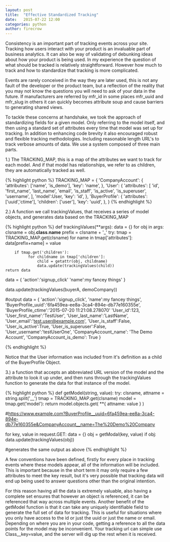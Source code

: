 ```yaml
---
layout: post
title:  "Effective Standardized Tracking"
date:   2015-07-22 12:00
categories: python
author: firecrow 
---
```


Consistency is an important part of tracking events across your site. Tracking
how users interact with your product is an invaluable part of business
analytics. It can also be way of validating of debunking ideas about how your
product is being used. In my experience the question of what should be
tracked is relatively straightforward. However how much to track and how to
standardize that tracking is more complicated. 

Events are rarely conceived in the way they are later used, this is not any 
fault of the developer or the product team, but a reflection of the reality
that you may not know the questions you will need to ask of your data in the
future. If manufacturers are referred by mfr_id in some places mfr_uuid and
mfr_slug in others it can quickly becomes attribute soup and cause barriers to
generating shared views.

To tackle these concerns at handshake, we took the approach of standardizing
fields for a given model. Only referring to the model itself, and then using a
standard set of attributes every time that model was set up for tracking. In
addition to enhancing code brevity it also encouraged robust and flexible
tracking methodologies. Including reasonable length URL's to track verbose
amounts of data. We use a system composed of three main parts.

1.) The TRACKING_MAP, this is a map of the attributes we want to track for each
model.  And if that model has relationships, we refer to as children, they are
automatically tracked as well.

{% highlight python %}
TRACKING_MAP = {
    'CompanyAccount': {
        'attributes': ['name', 'is_demo'],
        'key': 'name',
    },
    'User': {
        'attributes': [
            'id',
            'first_name',
            'last_name',
            'email',
            'is_staff',
            'is_active',
            'is_superuser',
            'username',
        ],
        'model':User,
        'key': 'id',
    },
    'BuyerProfile': {
        'attributes': ['uuid','ctime'],
        'children': ['user'],
        'key': 'uuid',
    },
}
{% endhighlight %}

2.) A function we call trackingValues, that receives a series of model objects,
and generates data based on the TRACKING_MAP

{% highlight python %}
def trackingValues(**args):
    data = {}
    for obj in args:
        clsname = obj.__class__.__name__
        prefix = clsname + '_'
        try:
            tmap = TRACKING_MAP.get(clsname)
            for name in tmap['attributes']:
                data[prefix+name] = value

        if tmap.get('children'):
              for childname in tmap['children']:
                  child = getattr(obj, childname)
                  data.update(trackingValues(child))
    return data

data = {
    'action':'signup_click'
    'name':my fancey things'
}

data.update(trackingValues(buyerA, demoCompany)) 

#output
data = {
    'action':'signup_click',
    'name':my fancey things',
    'BuyerProfile_uuid':'6fa459ea-ee8a-3ca4-894e-db77e160355e', 
    'BuyerProfile_ctime':'2015-07-20 11:21:08.278070' 
    'User_id':123,
    'User_first_name':'TestUser',
    'User_last_name':'LastName',
    'User_email':'test.user@example.com',
    'User_is_staff':False,
    'User_is_active':True,
    'User_is_superuser':False,
    'User_username':'testUserOne',
    'CompanyAccount_name': 'The Demo Account',
    'CompanyAccount_is_demo': True
}

{% endhighlight %}

Notice that the User information was included from it's definition as a child
of the BuyerProfile Object.

3.) a function that accepts an abbreviated URL version of the model and the
attribute to look it up under, and then runs through the trackingValues
function to generate the data for that instance of the model.

{% highlight python %}
def getModel(string, value):
    try:
        clsname, attname = string.split('__')
        tmap = TRACKING_MAP.get(clsname)
        model = tmap.get('model'):
        return model.objects.get( **{ attname: value } )



#https://www.example.com?BuyerProfile__uuid=6fa459ea-ee8a-3ca4-894e-db77e160355e&CompanyAccount__name=The%20Demo%20Company

for key, value in request.GET:
    data = {}
    obj = getModal(key, value)
    if obj:
        data.update(trackingValues(obj))

#generates the same output as above
{% endhighlight %}

A few conventions have been defined, firstly for every place in tracking events
where these models appear, all of the information will be included.  This is
important because in the short term it may only require a few attributes to
meet the key result, but it's very possible that tracking data will end up
being used to answer questions other than the original intention.

For this reason having all the data is extremely valuable, also having a
complete set ensures that however an object is referenced, it can be referenced
that way across multiple events. Another benefit of the getModel function is
that it can take any uniquely identifiable field to generate the full set of
data for tracking.  This is useful for situations where you only have access to
the id or just the uuid or just the name or email. Depending on where you are
in your code, getting a reference to all the data points for the model may be
inconvenient. Your tracking url can simple use Class__key=value, and the server
will dig up the rest when it is received.
